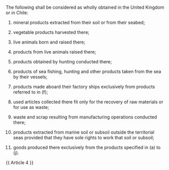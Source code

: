 The following shall be considered as wholly obtained in the United Kingdom or in Chile:

1. mineral products extracted from their soil or from their seabed;

2. vegetable products harvested there;

3. live animals born and raised there;

4. products from live animals raised there;

5. products obtained by hunting conducted there;

6. products of sea fishing, hunting and other products taken from the sea by their vessels;

7. products made aboard their factory ships exclusively from products referred to in (f);

8. used articles collected there fit only for the recovery of raw materials or for use as waste;

9. waste and scrap resulting from manufacturing operations conducted there;

10. products extracted from marine soil or subsoil outside the territorial seas provided that they have sole rights to work that soil or subsoil;

11. goods produced there exclusively from the products specified in (a) to (j).

{{ Article 4 }}

